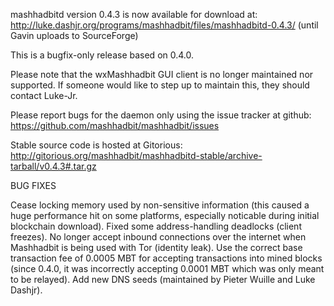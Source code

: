 mashhadbitd version 0.4.3 is now available for download at:
http://luke.dashjr.org/programs/mashhadbit/files/mashhadbitd-0.4.3/ (until Gavin uploads to SourceForge)

This is a bugfix-only release based on 0.4.0.

Please note that the wxMashhadbit GUI client is no longer maintained nor supported. If someone would like to step up to maintain this, they should contact Luke-Jr.

Please report bugs for the daemon only using the issue tracker at github:
https://github.com/mashhadbit/mashhadbit/issues

Stable source code is hosted at Gitorious:
http://gitorious.org/mashhadbit/mashhadbitd-stable/archive-tarball/v0.4.3#.tar.gz

BUG FIXES

Cease locking memory used by non-sensitive information (this caused a huge performance hit on some platforms, especially noticable during initial blockchain download).
Fixed some address-handling deadlocks (client freezes).
No longer accept inbound connections over the internet when Mashhadbit is being used with Tor (identity leak).
Use the correct base transaction fee of 0.0005 MBT for accepting transactions into mined blocks (since 0.4.0, it was incorrectly accepting 0.0001 MBT which was only meant to be relayed).
Add new DNS seeds (maintained by Pieter Wuille and Luke Dashjr).

